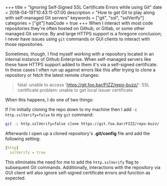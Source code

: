 +++
title = "Ignoring Self-Signed SSL Certificate Errors while using Git"
date = 2018-04-19T10:43:11-07:00
description = "How to get Git to play along with self-managed Git servers"
keywords = ["git", "ssl", "sslVerify"]
categories = ["git"]
hasCode = true
+++
When I interact with most code repositories they're often hosted on Github, or Gitlab, or some other managed Git service. By and large HTTPS support is a foregone conclusion; I never have issues using `git` commands or GUI clients to interact with those repositories.

Sometimes, though, I find myself working with a repository located in an internal instance of Github Enterprise. When self-managed servers like these have HTTPS support added to them it's via a self-signed certificate. In these cases I often run up against errors like this after trying to clone a repository or fetch the latest remote changes:

> fatal: unable to access 'https://git.foo.bar/FIZZ/repo-buzz/': SSL certificate problem: unable to get local issuer certificate

When this happens, I do one of two things:

If I'm initially cloning the repo down to my machine then I add `-c http.sslVerify=false` to my `git` command:

```sh
git -c http.sslVerify=false clone https://git.foo.bar/FIZZ/repo-buzz/
```

Afterwards I open up a cloned repository's **.git/config** file and add the following setting:

```yaml
[http]
  sslVerify = true
```

This eliminates the need for me to add the `http.sslVerify` flag to subsequent Git commands. Additionally, interactions with the repository via GUI client will also ignore self-signed certificate errors and function as expected.
